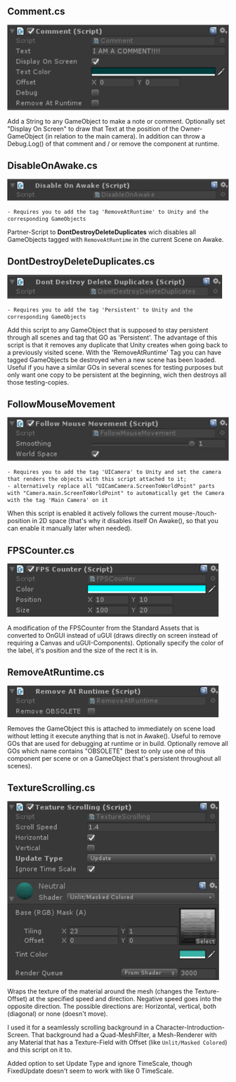 ## Comment.cs
![Image](/Screenshots/Components/Comment_Info.png)

Add a String to any GameObject to make a note or comment. Optionally set "Display On Screen" to draw that Text at the position of the Owner-GameObject (in relation to the main camera).
In addition can throw a Debug.Log() of that comment and / or remove the component at runtime.

## DisableOnAwake.cs
![Image](/Screenshots/Components/DisableOnAwake_Info.png)

```
- Requires you to add the tag 'RemoveAtRuntime' to Unity and the corresponding GameObjects
```

Partner-Script to **DontDestroyDeleteDuplicates** wich disables all GameObjects tagged with `RemoveAtRuntime` in the current Scene on Awake.

## DontDestroyDeleteDuplicates.cs
![Image](/Screenshots/Components/DontDestroyDeleteDuplicates_Info.png)

```
- Requires you to add the tag 'Persistent' to Unity and the corresponding GameObjects
```

Add this script to any GameObject that is supposed to stay persistent through all scenes and tag that GO as 'Persistent'.
The advantage of this script is that it removes any duplicate that Unity creates when going back to a previously visited scene.
With the 'RemoveAtRuntime' Tag you can have tagged GameObjects be destroyed when a new scene has been loaded. Useful if you have a similar 
GOs in several scenes for testing purposes but only want one copy to be persistent at the beginning, wich then destroys all those testing-copies.

## FollowMouseMovement
![Image](/Screenshots/Components/FollowMouseMovement_Info.png)

```
- Requires you to add the tag 'UICamera' to Unity and set the camera that renders the objects with this script attached to it; 
- alternatively replace all "UICamCamera.ScreenToWorldPoint" parts with "Camera.main.ScreenToWorldPoint" to automatically get the Camera with the tag 'Main Camera' on it
```
When this script is enabled it actively follows the current mouse-/touch-position in 2D space (that's why it disables itself On Awake(), so that you can enable it manually later when needed).

## FPSCounter.cs
![Image](/Screenshots/Components/FPSCounter_Info.png)

A modification of the FPSCounter from the Standard Assets that is converted to OnGUI instead of uGUI (draws directly on screen instead of requiring a Canvas and uGUI-Components).
Optionally specify the color of the label, it's position and the size of the rect it is in.

## RemoveAtRuntime.cs
![Image](/Screenshots/Components/RemoveAtRuntime_Info.png)

Removes the GameObject this is attached to immediately on scene load without letting it execute anything that is not in Awake().
Useful to remove GOs that are used for debugging at runtime or in build.
Optionally remove all GOs which name contains "OBSOLETE" (best to only use one of this component per scene or on
a GameObject that's persistent throughout all scenes).

## TextureScrolling.cs
![Image](/Screenshots/Components/TextureScrolling_Info.png)

Wraps the texture of the material around the mesh (changes the Texture-Offset) at the specified speed and direction. Negative speed goes into the opposite direction.
The possible directions are: Horizontal, vertical, both (diagonal) or none (doesn't move).

I used it for a seamlessly scrolling background in a Character-Introduction-Screen. 
That background had a Quad-MeshFilter, a Mesh-Renderer with any Material that has a Texture-Field with Offset (like `Unlit/Masked Colored`) and this script on it to.

Added option to set Update Type and ignore TimeScale, though FixedUpdate doesn't seem to work with like 0 TimeScale.